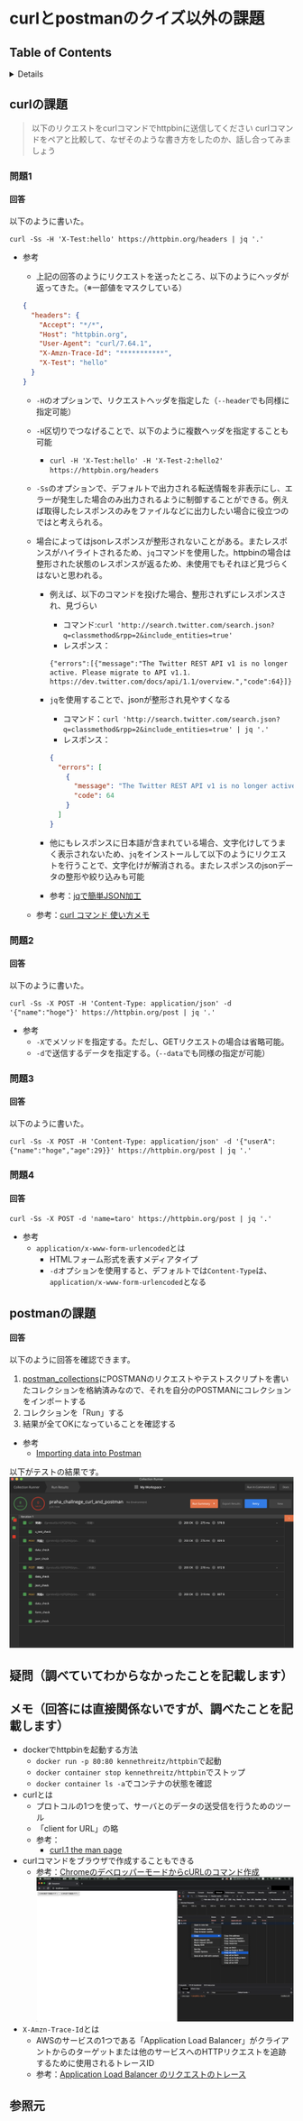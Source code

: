 # curlとpostmanのクイズ以外の課題

## Table of Contents
<!-- START doctoc generated TOC please keep comment here to allow auto update -->
<!-- DON'T EDIT THIS SECTION, INSTEAD RE-RUN doctoc TO UPDATE -->
<details>
<summary>Details</summary>

- [curlの課題](#curl%E3%81%AE%E8%AA%B2%E9%A1%8C)
  - [問題1](#%E5%95%8F%E9%A1%8C1)
    - [回答](#%E5%9B%9E%E7%AD%94)
  - [問題2](#%E5%95%8F%E9%A1%8C2)
    - [回答](#%E5%9B%9E%E7%AD%94-1)
  - [問題3](#%E5%95%8F%E9%A1%8C3)
    - [回答](#%E5%9B%9E%E7%AD%94-2)
  - [問題4](#%E5%95%8F%E9%A1%8C4)
    - [回答](#%E5%9B%9E%E7%AD%94-3)
- [postmanの課題](#postman%E3%81%AE%E8%AA%B2%E9%A1%8C)
    - [回答](#%E5%9B%9E%E7%AD%94-4)
- [疑問（調べていてわからなかったことを記載します）](#%E7%96%91%E5%95%8F%E8%AA%BF%E3%81%B9%E3%81%A6%E3%81%84%E3%81%A6%E3%82%8F%E3%81%8B%E3%82%89%E3%81%AA%E3%81%8B%E3%81%A3%E3%81%9F%E3%81%93%E3%81%A8%E3%82%92%E8%A8%98%E8%BC%89%E3%81%97%E3%81%BE%E3%81%99)
- [メモ（回答には直接関係ないですが、調べたことを記載します）](#%E3%83%A1%E3%83%A2%E5%9B%9E%E7%AD%94%E3%81%AB%E3%81%AF%E7%9B%B4%E6%8E%A5%E9%96%A2%E4%BF%82%E3%81%AA%E3%81%84%E3%81%A7%E3%81%99%E3%81%8C%E8%AA%BF%E3%81%B9%E3%81%9F%E3%81%93%E3%81%A8%E3%82%92%E8%A8%98%E8%BC%89%E3%81%97%E3%81%BE%E3%81%99)
- [参照元](#%E5%8F%82%E7%85%A7%E5%85%83)

</details>
<!-- END doctoc generated TOC please keep comment here to allow auto update -->

## curlの課題

> 以下のリクエストをcurlコマンドでhttpbinに送信してください
> curlコマンドをペアと比較して、なぜそのような書き方をしたのか、話し合ってみましょう

### 問題1

#### 回答

以下のように書いた。

```curl
curl -Ss -H 'X-Test:hello' https://httpbin.org/headers | jq '.'
```

* 参考
  * 上記の回答のようにリクエストを送ったところ、以下のようにヘッダが返ってきた。（※一部値をマスクしている）
  
  ```json
  {
    "headers": {
      "Accept": "*/*", 
      "Host": "httpbin.org", 
      "User-Agent": "curl/7.64.1", 
      "X-Amzn-Trace-Id": "***********", 
      "X-Test": "hello"
    }
  }
  ```

  * `-H`のオプションで、リクエストヘッダを指定した（`--header`でも同様に指定可能）
  * `-H`区切りでつなげることで、以下のように複数ヘッダを指定することも可能
    * `curl -H 'X-Test:hello' -H 'X-Test-2:hello2' https://httpbin.org/headers`
  * `-Ss`のオプションで、デフォルトで出力される転送情報を非表示にし、エラーが発生した場合のみ出力されるように制御することができる。例えば取得したレスポンスのみをファイルなどに出力したい場合に役立つのではと考えられる。
  * 場合によってはjsonレスポンスが整形されないことがある。またレスポンスがハイライトされるため、`jq`コマンドを使用した。httpbinの場合は整形された状態のレスポンスが返るため、未使用でもそれほど見づらくはないと思われる。
    * 例えば、以下のコマンドを投げた場合、整形されずにレスポンスされ、見づらい
      * コマンド:`curl 'http://search.twitter.com/search.json?q=classmethod&rpp=2&include_entities=true'`
      * レスポンス：

      ```text
      {"errors":[{"message":"The Twitter REST API v1 is no longer active. Please migrate to API v1.1. https://dev.twitter.com/docs/api/1.1/overview.","code":64}]}
      ```

    * `jq`を使用することで、jsonが整形され見やすくなる
      * コマンド：`curl 'http://search.twitter.com/search.json?q=classmethod&rpp=2&include_entities=true' | jq '.'`
      * レスポンス：

      ```json
      {
        "errors": [
          {
            "message": "The Twitter REST API v1 is no longer active. Please migrate to API v1.1. https://dev.twitter.com/docs/api/1.1/overview.",
            "code": 64
          }
        ]
      }
      ```

    * 他にもレスポンスに日本語が含まれている場合、文字化けしてうまく表示されないため、`jq`をインストールして以下のようにリクエストを行うことで、文字化けが解消される。またレスポンスのjsonデータの整形や絞り込みも可能
    * 参考：[jqで簡単JSON加工](https://dev.classmethod.jp/articles/jq/)
  
  * 参考：[curl コマンド 使い方メモ](https://qiita.com/yasuhiroki/items/a569d3371a66e365316f)

### 問題2

#### 回答

以下のように書いた。

```curl
curl -Ss -X POST -H 'Content-Type: application/json' -d '{"name":"hoge"}' https://httpbin.org/post | jq '.'
```

* 参考
  * `-X`でメソッドを指定する。ただし、GETリクエストの場合は省略可能。
  * `-d`で送信するデータを指定する。（`--data`でも同様の指定が可能）

### 問題3

#### 回答

以下のように書いた。

```curl
curl -Ss -X POST -H 'Content-Type: application/json' -d '{"userA":{"name":"hoge","age":29}}' https://httpbin.org/post | jq '.'
```

### 問題4

#### 回答

```curl
curl -Ss -X POST -d 'name=taro' https://httpbin.org/post | jq '.'
```

* 参考
  * `application/x-www-form-urlencoded`とは
    * HTMLフォーム形式を表すメディアタイプ
    * `-d`オプションを使用すると、デフォルトでは`Content-Type`は、`application/x-www-form-urlencoded`となる

## postmanの課題

#### 回答
以下のように回答を確認できます。
1. [postman_collections](./postman_collections/praha_challnege_curl_and_postman.postman_collection.json)にPOSTMANのリクエストやテストスクリプトを書いたコレクションを格納済みなので、それを自分のPOSTMANにコレクションをインポートする
2. コレクションを「Run」する
3. 結果が全てOKになっていることを確認する

* 参考
  * [Importing data into Postman](https://learning.postman.com/docs/getting-started/importing-and-exporting-data/#importing-data-into-postman)

以下がテストの結果です。
![postman_request_result](../../assets/postman_run_result.png)

## 疑問（調べていてわからなかったことを記載します）

## メモ（回答には直接関係ないですが、調べたことを記載します）
* dockerでhttpbinを起動する方法
  * `docker run -p 80:80 kennethreitz/httpbin`で起動
  * `docker container stop kennethreitz/httpbin`でストップ
  * `docker container ls -a`でコンテナの状態を確認
* curlとは
  * プロトコルの1つを使って、サーバとのデータの送受信を行うためのツール
  * 「client for URL」の略
  * 参考：
    * [curl.1 the man page](https://curl.se/docs/manpage.html)
* curlコマンドをブラウザで作成することもできる
  * 参考：[ChromeのデベロッパーモードからcURLのコマンド作成](https://masalib.hatenablog.com/entry/2018/06/05/213000)
  ![curl_command_from_browser](../../assets/create_curl_command_from_browser.png)
* `X-Amzn-Trace-Id`とは
  * AWSのサービスの1つである「Application Load Balancer」がクライアントからのターゲットまたは他のサービスへのHTTPリクエストを追跡するために使用されるトレースID
  * 参考：[Application Load Balancer のリクエストのトレース](https://docs.aws.amazon.com/ja_jp/elasticloadbalancing/latest/application/load-balancer-request-tracing.html)

## 参照元
